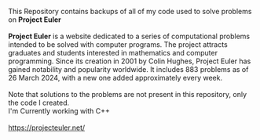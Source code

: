 This Repository contains backups of all of my code used to solve problems on **Project Euler**
<br/>
<br/>
**Project Euler** is a website dedicated to a series of computational problems intended to be solved with computer programs. The project attracts graduates and students interested in mathematics and computer programming. Since its creation in 2001 by Colin Hughes, Project Euler has gained notability and popularity worldwide. It includes 883 problems as of 26 March 2024, with a new one added approximately every week.
<br/>
<br/>
Note that solutions to the problems are not present in this repository, only the code I created.
<br/>
I'm Currently working with C++
<br/>
<br/>
https://projecteuler.net/ 
